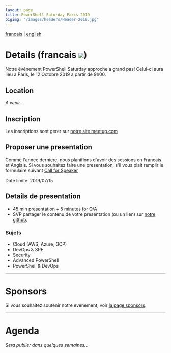 ```yaml
---
layout: page
title: PowerShell Saturday Paris 2019
bigimg: "/images/headers/Header-2019.jpg"
---
```


[francais](/powershellsat-2019) | [english](/powershellsat-2019en)

# Details (francais ![](https://github.com/FrPSUG/frpsug.github.io/raw/master/images/iconfinder_Saint-Barthelemy-Flag_32318(1).png))

Notre événement PowerShell Saturday approche a grand pas!
Celui-ci aura lieu a Paris, le 12 Octobre 2019 à partir de 9h00.

## Location

<i>A venir...</i>

## Inscription

Les inscriptions sont gerer sur [notre site meetup.com](https://www.meetup.com/fr-FR/FrenchPSUG/events/261869405/)

## Proposer une presentation

Comme l'annee derniere, nous planifions d'avoir des sessions en Francais et Anglais. Si vous souhaitez faire une presentation, s'il vous plait remplir le formulaire suivant [Call for Speaker](https://docs.google.com/forms/d/e/1FAIpQLSd0Khps45tqPV1qMqzOS6c4y93WNkv-l0dS_yp6rqEBXnLV1w/viewform)

Date limite: 2019/07/15

## Details de presentation

* 45 min presentation + 5 minutes for Q/A
* SVP partager le contenu de votre presentation (ou un lien) sur [notre github](https://github.com/FrPSUG/Presentations).

### Sujets

* Cloud (AWS, Azure, GCP)
* DevOps & SRE
* Security
* Advanced PowerShell
* PowerShell & DevOps

<hr>

# Sponsors

Si vous souhaitez soutenir notre evenement, voir [la page sponsors](/sponsors-fr).

<hr>

# Agenda

<i>Sera publier dans quelques semaines...</i>